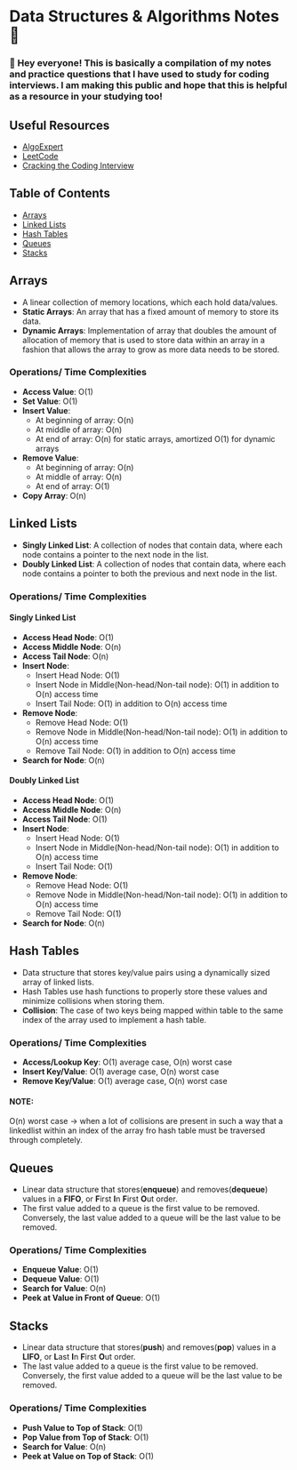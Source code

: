# Data Structures & Algorithms Notes 📖

### 👋 Hey everyone! This is basically a compilation of my notes and practice questions that I have used to study for coding interviews. I am making this public and hope that this is helpful as a resource in your studying too!

## Useful Resources
- [AlgoExpert](https://www.algoexpert.io/)
- [LeetCode](https://leetcode.com/)
- [Cracking the Coding Interview](https://www.amazon.com/Cracking-Coding-Interview-Programming-Questions/dp/0984782850)


## Table of Contents
- [Arrays](https://github.com/ZackaryWright/DSA#arrays)
- [Linked Lists](https://github.com/ZackaryWright/DSA#linked-lists)
- [Hash Tables](https://github.com/ZackaryWright/DSA#hash-tables)
- [Queues](https://github.com/ZackaryWright/DSA#queues)
- [Stacks](https://github.com/ZackaryWright/DSA#stacks)

## **Arrays**
- A linear collection of memory locations, which each hold data/values.
- **Static Arrays**: An array that has a fixed amount of memory to store its data. 
- **Dynamic Arrays**: Implementation of array that doubles the amount of allocation of memory that is used to store data within an array in a fashion that allows the array to grow as more data needs to be stored.

### Operations/ Time Complexities

- **Access Value**: O(1)
- **Set Value**: O(1) 
- **Insert Value**:
    - At beginning of array: O(n)
    - At middle of array: O(n)
    - At end of array: O(n) for static arrays, amortized O(1) for dynamic arrays
- **Remove Value**:
    - At beginning of array: O(n)
    - At middle of array: O(n)
    - At end of array: O(1)
- **Copy Array**: O(n)



## **Linked Lists**
- **Singly Linked List**: A collection of nodes that contain data, where each node contains a pointer to the next node in the list. 
- **Doubly Linked List**: A collection of nodes that contain data, where each node contains a pointer to both the previous and next node in the list.

### Operations/ Time Complexities

#### **Singly Linked List**
- **Access Head Node**: O(1)
- **Access Middle Node**: O(n) 
- **Access Tail Node**: O(n)
- **Insert Node**:
    - Insert Head Node: O(1)
    - Insert Node in Middle(Non-head/Non-tail node): O(1) in addition to O(n) access time
    - Insert Tail Node: O(1) in addition to O(n) access time
- **Remove Node**:
    - Remove Head Node: O(1)
    - Remove Node in Middle(Non-head/Non-tail node): O(1) in addition to O(n) access time
    - Remove Tail Node: O(1) in addition to O(n) access time
- **Search for Node**: O(n)


#### **Doubly Linked List**
- **Access Head Node**: O(1)
- **Access Middle Node**: O(n) 
- **Access Tail Node**: O(1)
- **Insert Node**:
    - Insert Head Node: O(1)
    - Insert Node in Middle(Non-head/Non-tail node): O(1) in addition to O(n) access time
    - Insert Tail Node: O(1)
- **Remove Node**:
    - Remove Head Node: O(1)
    - Remove Node in Middle(Non-head/Non-tail node): O(1) in addition to O(n) access time
    - Remove Tail Node: O(1)
- **Search for Node**: O(n)



## **Hash Tables**
- Data structure that stores key/value pairs using a dynamically sized array of linked lists.
- Hash Tables use hash functions to properly store these values and minimize collisions when storing them.
- **Collision**: The case of two keys being mapped within table to the same index of the array used to implement a hash table.

### Operations/ Time Complexities

- **Access/Lookup Key**: O(1) average case, O(n) worst case
- **Insert Key/Value**: O(1) average case, O(n) worst case
- **Remove Key/Value**: O(1) average case, O(n) worst case 

#### **NOTE**: 
O(n) worst case -> when a lot of collisions are present in such a way that a linkedlist within an index of the array fro hash table must be traversed through completely.


## **Queues**
- Linear data structure that stores(**enqueue**) and removes(**dequeue**) values in a **FIFO**, or **F**irst **I**n **F**irst **O**ut order.
- The first value added to a queue is the first value to be removed. Conversely, the last value added to a queue will be the last value to be removed.

### Operations/ Time Complexities

- **Enqueue Value**: O(1)
- **Dequeue Value**: O(1)
- **Search for Value**: O(n)
- **Peek at Value in Front of Queue**: O(1)


## **Stacks**
- Linear data structure that stores(**push**) and removes(**pop**) values in a **LIFO**, or **L**ast **I**n **F**irst **O**ut order.
- The last value added to a queue is the first value to be removed. Conversely, the first value added to a queue will be the last value to be removed.

### Operations/ Time Complexities

- **Push Value to Top of Stack**: O(1)
- **Pop Value from Top of Stack**: O(1)
- **Search for Value**: O(n)
- **Peek at Value on Top of Stack**: O(1)

